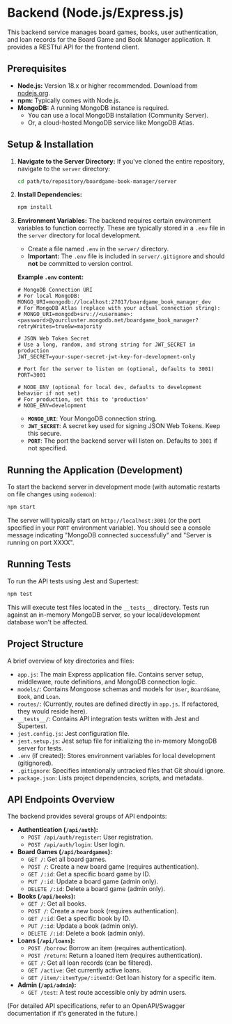 # Backend (Node.js/Express.js)

This backend service manages board games, books, user authentication, and loan records for the Board Game and Book Manager application. It provides a RESTful API for the frontend client.

## Prerequisites

*   **Node.js:** Version 18.x or higher recommended. Download from [nodejs.org](https://nodejs.org/).
*   **npm:** Typically comes with Node.js.
*   **MongoDB:** A running MongoDB instance is required.
    *   You can use a local MongoDB installation (Community Server).
    *   Or, a cloud-hosted MongoDB service like MongoDB Atlas.

## Setup & Installation

1.  **Navigate to the Server Directory:**
    If you've cloned the entire repository, navigate to the `server` directory:
    ```bash
    cd path/to/repository/boardgame-book-manager/server
    ```

2.  **Install Dependencies:**
    ```bash
    npm install
    ```

3.  **Environment Variables:**
    The backend requires certain environment variables to function correctly. These are typically stored in a `.env` file in the `server` directory for local development.

    *   Create a file named `.env` in the `server/` directory.
    *   **Important:** The `.env` file is included in `server/.gitignore` and should **not** be committed to version control.

    **Example `.env` content:**
    ```env
    # MongoDB Connection URI
    # For local MongoDB:
    MONGO_URI=mongodb://localhost:27017/boardgame_book_manager_dev
    # For MongoDB Atlas (replace with your actual connection string):
    # MONGO_URI=mongodb+srv://<username>:<password>@yourcluster.mongodb.net/boardgame_book_manager?retryWrites=true&w=majority

    # JSON Web Token Secret
    # Use a long, random, and strong string for JWT_SECRET in production
    JWT_SECRET=your-super-secret-jwt-key-for-development-only

    # Port for the server to listen on (optional, defaults to 3001)
    PORT=3001

    # NODE_ENV (optional for local dev, defaults to development behavior if not set)
    # For production, set this to 'production'
    # NODE_ENV=development 
    ```

    *   **`MONGO_URI`**: Your MongoDB connection string.
    *   **`JWT_SECRET`**: A secret key used for signing JSON Web Tokens. Keep this secure.
    *   **`PORT`**: The port the backend server will listen on. Defaults to `3001` if not specified.

## Running the Application (Development)

To start the backend server in development mode (with automatic restarts on file changes using `nodemon`):

```bash
npm start
```

The server will typically start on `http://localhost:3001` (or the port specified in your `PORT` environment variable). You should see a console message indicating "MongoDB connected successfully" and "Server is running on port XXXX".

## Running Tests

To run the API tests using Jest and Supertest:

```bash
npm test
```

This will execute test files located in the `__tests__` directory. Tests run against an in-memory MongoDB server, so your local/development database won't be affected.

## Project Structure

A brief overview of key directories and files:

*   `app.js`: The main Express application file. Contains server setup, middleware, route definitions, and MongoDB connection logic.
*   `models/`: Contains Mongoose schemas and models for `User`, `BoardGame`, `Book`, and `Loan`.
*   `routes/`: (Currently, routes are defined directly in `app.js`. If refactored, they would reside here).
*   `__tests__/`: Contains API integration tests written with Jest and Supertest.
*   `jest.config.js`: Jest configuration file.
*   `jest.setup.js`: Jest setup file for initializing the in-memory MongoDB server for tests.
*   `.env` (if created): Stores environment variables for local development (gitignored).
*   `.gitignore`: Specifies intentionally untracked files that Git should ignore.
*   `package.json`: Lists project dependencies, scripts, and metadata.

## API Endpoints Overview

The backend provides several groups of API endpoints:

*   **Authentication (`/api/auth`):**
    *   `POST /api/auth/register`: User registration.
    *   `POST /api/auth/login`: User login.
*   **Board Games (`/api/boardgames`):**
    *   `GET /`: Get all board games.
    *   `POST /`: Create a new board game (requires authentication).
    *   `GET /:id`: Get a specific board game by ID.
    *   `PUT /:id`: Update a board game (admin only).
    *   `DELETE /:id`: Delete a board game (admin only).
*   **Books (`/api/books`):**
    *   `GET /`: Get all books.
    *   `POST /`: Create a new book (requires authentication).
    *   `GET /:id`: Get a specific book by ID.
    *   `PUT /:id`: Update a book (admin only).
    *   `DELETE /:id`: Delete a book (admin only).
*   **Loans (`/api/loans`):**
    *   `POST /borrow`: Borrow an item (requires authentication).
    *   `POST /return`: Return a loaned item (requires authentication).
    *   `GET /`: Get all loan records (can be filtered).
    *   `GET /active`: Get currently active loans.
    *   `GET /item/:itemType/:itemId`: Get loan history for a specific item.
*   **Admin (`/api/admin`):**
    *   `GET /test`: A test route accessible only by admin users.

(For detailed API specifications, refer to an OpenAPI/Swagger documentation if it's generated in the future.)
